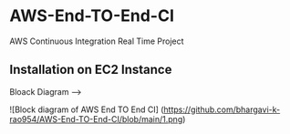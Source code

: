# AWS-End-TO-End-CI
AWS Continuous Integration Real Time Project

## Installation on EC2 Instance

Bloack Diagram -->

![Block diagram of AWS End TO End CI] (https://github.com/bhargavi-k-rao954/AWS-End-TO-End-CI/blob/main/1.png)
